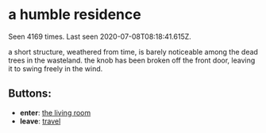 # a humble residence

Seen 4169 times. Last seen 2020-07-08T08:18:41.615Z.

a short structure, weathered from time, is barely noticeable among the dead trees in the wasteland. the knob has been broken off the front door, leaving it to swing freely in the wind.

## Buttons:

- **enter**: [the living room](the-living-room-h14h96.md)
- **leave**: [travel](travel-travel.md)